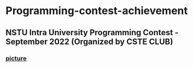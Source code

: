 # Programming-contest-achievement
## NSTU Intra University Programming Contest - September 2022 (Organized by CSTE CLUB)

### [picture](https://github.com/A-R-Rony/Programming-contest-achievement/blob/main/image%201.jpg)
